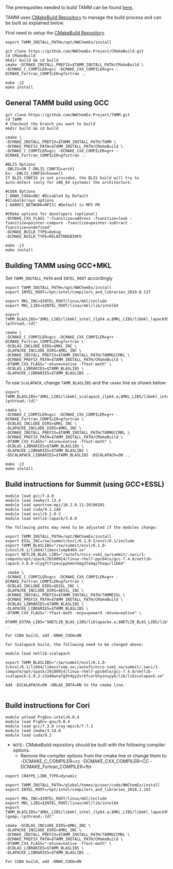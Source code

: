 
The prerequisites needed to build TAMM can be found [here](prerequisites.md).

TAMM uses [CMakeBuild Repository](https://github.com/NWChemEx-Project/CMakeBuild) to manage the build process and can be built as explained below.

First need to setup the [CMakeBuild Repository](https://github.com/NWChemEx-Project/CMakeBuild).


```
export TAMM_INSTALL_PATH=/opt/NWChemEx/install

git clone https://github.com/NWChemEx-Project/CMakeBuild.git
cd CMakeBuild
mkdir build && cd build
cmake -DCMAKE_INSTALL_PREFIX=$TAMM_INSTALL_PATH/CMakeBuild \
-DCMAKE_C_COMPILER=gcc -DCMAKE_CXX_COMPILER=g++ -DCMAKE_Fortran_COMPILER=gfortran ..

make -j2
make install
```

General TAMM build using GCC
----------------------------
```
git clone https://github.com/NWChemEx-Project/TAMM.git
cd TAMM
# Checkout the branch you want to build
mkdir build && cd build

cmake \
-DCMAKE_INSTALL_PREFIX=$TAMM_INSTALL_PATH/TAMM \
-DCMAKE_PREFIX_PATH=$TAMM_INSTALL_PATH/CMakeBuild \
-DCMAKE_C_COMPILER=gcc -DCMAKE_CXX_COMPILER=g++ -DCMAKE_Fortran_COMPILER=gfortran ..

#BLIS Options
-DBLIS=ON [-DBLIS_CONFIG=arch]
Ex: -DBLIS_CONFIG=haswell
If BLIS_CONFIG is not provided, the BLIS build will try to
auto-detect (only for x86_64 systems) the architecture.

#CUDA Options
[-DNWX_CUDA=ON] #Disabled by Default
#GlobalArrays options
[-DARMCI_NETWORK=MPI3] #Default is MPI-PR

#CMake options for developers (optional)
-DCMAKE_CXX_FLAGS "-fsanitize=address -fsanitize=leak -fsanitize=pointer-compare -fsanitize=pointer-subtract -fsanitize=undefined"
-DCMAKE_BUILD_TYPE=Debug
-DCMAKE_BUILD_TYPE=RELWITHDEBINFO

make -j3
make install
```

Building TAMM using GCC+MKL
----------------------------

Set `TAMM_INSTALL_PATH` and `INTEL_ROOT` accordingly

```
export TAMM_INSTALL_PATH=/opt/NWChemEx/install
export INTEL_ROOT=/opt/intel/compilers_and_libraries_2019.0.117

export MKL_INC=$INTEL_ROOT/linux/mkl/include
export MKL_LIBS=$INTEL_ROOT/linux/mkl/lib/intel64

export TAMM_BLASLIBS="$MKL_LIBS/libmkl_intel_ilp64.a;$MKL_LIBS/libmkl_lapack95_ilp64.a;$MKL_LIBS/libmkl_blas95_ilp64.a;$MKL_LIBS/libmkl_intel_thread.a;$MKL_LIBS/libmkl_core.a;$INTEL_ROOT/linux/compiler/lib/intel64/libiomp5.a;-lpthread;-ldl"

cmake \
-DCMAKE_C_COMPILER=gcc -DCMAKE_CXX_COMPILER=g++ -DCMAKE_Fortran_COMPILER=gfortran \
-DCBLAS_INCLUDE_DIRS=$MKL_INC \
-DLAPACKE_INCLUDE_DIRS=$MKL_INC \
-DCMAKE_INSTALL_PREFIX=$TAMM_INSTALL_PATH/TAMMGCCMKL \
-DCMAKE_PREFIX_PATH=$TAMM_INSTALL_PATH/CMakeBuild \
-DTAMM_CXX_FLAGS="-mtune=native -ffast-math" \
-DCBLAS_LIBRARIES=$TAMM_BLASLIBS \
-DLAPACKE_LIBRARIES=$TAMM_BLASLIBS ..
```

To use `ScaLAPACK`, change `TAMM_BLASLIBS` and the `cmake` line as shown below:

```
export TAMM_BLASLIBS="$MKL_LIBS/libmkl_scalapack_ilp64.a;$MKL_LIBS/libmkl_intel_ilp64.a;$MKL_LIBS/libmkl_lapack95_ilp64.a;$MKL_LIBS/libmkl_blas95_ilp64.a;$MKL_LIBS/libmkl_intel_thread.a;$MKL_LIBS/libmkl_core.a;$MKL_LIBS/libmkl_blacs_openmpi_ilp64.a;$INTEL_ROOT/linux/compiler/lib/intel64/libiomp5.a;-lpthread;-ldl"

cmake \
-DCMAKE_C_COMPILER=gcc -DCMAKE_CXX_COMPILER=g++ -DCMAKE_Fortran_COMPILER=gfortran \
-DCBLAS_INCLUDE_DIRS=$MKL_INC \
-DLAPACKE_INCLUDE_DIRS=$MKL_INC \
-DCMAKE_INSTALL_PREFIX=$TAMM_INSTALL_PATH/TAMMGCCMKL \
-DCMAKE_PREFIX_PATH=$TAMM_INSTALL_PATH/CMakeBuild \
-DTAMM_CXX_FLAGS="-mtune=native -ffast-math" \
-DCBLAS_LIBRARIES=$TAMM_BLASLIBS \
-DLAPACKE_LIBRARIES=$TAMM_BLASLIBS \
-DSCALAPACK_LIBRARIES=$TAMM_BLASLIBS -DSCALAPACK=ON ..
```

```
make -j3
make install
```

Build instructions for Summit (using GCC+ESSL)
----------------------------------------------

```
module load gcc/7.4.0
module load cmake/3.13.4 
module load spectrum-mpi/10.2.0.11-20190201 
module load cuda/9.2.148
module load essl/6.1.0-2
module load netlib-lapack/3.8.0
```

```
The following paths may need to be adjusted if the modules change:

export TAMM_INSTALL_PATH=/opt/NWChemEx/install
export ESSL_INC=/sw/summit/essl/6.1.0-2/essl/6.1/include
export TAMM_BLASLIBS="/sw/summit/essl/6.1.0-2/essl/6.1/lib64/libesslsmp6464.so"
export NETLIB_BLAS_LIBS="/autofs/nccs-svm1_sw/summit/.swci/1-compute/opt/spack/20180914/linux-rhel7-ppc64le/gcc-7.4.0/netlib-lapack-3.8.0-nlygftfrpeuipphmnn5mg37a4qz7hoqu/lib64"
```
```
 cmake \
-DCMAKE_C_COMPILER=gcc -DCMAKE_CXX_COMPILER=g++ -DCMAKE_Fortran_COMPILER=gfortran \
-DCBLAS_INCLUDE_DIRS=$ESSL_INC \
-DLAPACKE_INCLUDE_DIRS=$ESSL_INC \
-DCMAKE_INSTALL_PREFIX=$TAMM_INSTALL_PATH/TAMMESSL \
-DCMAKE_PREFIX_PATH=$TAMM_INSTALL_PATH/CMakeBuild \
-DCBLAS_LIBRARIES=$TAMM_BLASLIBS \
-DLAPACKE_LIBRARIES=$TAMM_BLASLIBS \
-DTAMM_CXX_FLAGS="-ffast-math -mcpu=power9 -mtune=native" \
-DTAMM_EXTRA_LIBS="$NETLIB_BLAS_LIBS/liblapacke.a;$NETLIB_BLAS_LIBS/liblapack.a" ..

For CUDA build, add -DNWX_CUDA=ON

```

```
For Scalapack build, the following need to be changed above:

module load netlib-scalapack

export TAMM_BLASLIBS="/sw/summit/essl/6.1.0-2/essl/6.1/lib64/libesslsmp.so;/autofs/nccs-svm1_sw/summit/.swci/1-compute/opt/spack/20180914/linux-rhel7-ppc64le/gcc-7.4.0/netlib-scalapack-2.0.2-z3a4bwna7g5h4gy2vrkfcarkhyznuyyk/lib/libscalapack.so"

Add -DSCALAPACK=ON -DBLAS_INT4=ON to the cmake line.


```

Build instructions for Cori
----------------------------

```
module unload PrgEnv-intel/6.0.4
module load PrgEnv-gnu/6.0.4
module load gcc/7.3.0 cray-mpich/7.7.3
module load cmake/3.14.0 
module load cuda/9.2
```

- `NOTE:` CMakeBuild repository should be built with the following compiler options.
  - Remove the compiler options from the cmake line or change them to:  
 -DCMAKE_C_COMPILER=cc -DCMAKE_CXX_COMPILER=CC -DCMAKE_Fortran_COMPILER=ftn

 
```
export CRAYPE_LINK_TYPE=dynamic

export TAMM_INSTALL_PATH=/global/homes/p/user/code/NWChemEx/install
export INTEL_ROOT=/opt/intel/compilers_and_libraries_2018.1.163

export MKL_INC=$INTEL_ROOT/linux/mkl/include
export MKL_LIBS=$INTEL_ROOT/linux/mkl/lib/intel64
export TAMM_BLASLIBS="$MKL_LIBS/libmkl_intel_ilp64.a;$MKL_LIBS/libmkl_lapack95_ilp64.a;$MKL_LIBS/libmkl_blas95_ilp64.a;$MKL_LIBS/libmkl_gnu_thread.a;$MKL_LIBS/libmkl_core.a;-lgomp;-lpthread;-ldl"
```
```
cmake -DCBLAS_INCLUDE_DIRS=$MKL_INC \
-DLAPACKE_INCLUDE_DIRS=$MKL_INC \
-DCMAKE_INSTALL_PREFIX=$TAMM_INSTALL_PATH/TAMMGCCMKL \
-DCMAKE_PREFIX_PATH=$TAMM_INSTALL_PATH/CMakeBuild \
-DTAMM_CXX_FLAGS="-mtune=native -ffast-math" \
-DCBLAS_LIBRARIES=$TAMM_BLASLIBS \
-DLAPACKE_LIBRARIES=$TAMM_BLASLIBS ..

For CUDA build, add -DNWX_CUDA=ON

```